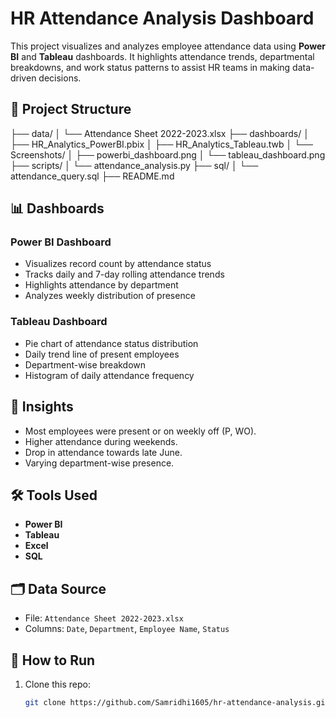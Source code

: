 # HR Attendance Analysis Dashboard

This project visualizes and analyzes employee attendance data using **Power BI** and **Tableau** dashboards. It highlights attendance trends, departmental breakdowns, and work status patterns to assist HR teams in making data-driven decisions.

## 📁 Project Structure
├── data/ │ 
          └── Attendance Sheet 2022-2023.xlsx 
├── dashboards/ │ 
                ├── HR_Analytics_PowerBI.pbix │ 
                ├── HR_Analytics_Tableau.twb │ 
                └── Screenshots/ │ 
                                 ├── powerbi_dashboard.png │ 
                                 └── tableau_dashboard.png 
├── scripts/ │ 
             └── attendance_analysis.py 
             ├── sql/ │ 
                      └── attendance_query.sql 
├── README.md


## 📊 Dashboards

### Power BI Dashboard

- Visualizes record count by attendance status
- Tracks daily and 7-day rolling attendance trends
- Highlights attendance by department
- Analyzes weekly distribution of presence
  
### Tableau Dashboard

- Pie chart of attendance status distribution
- Daily trend line of present employees
- Department-wise breakdown
- Histogram of daily attendance frequency
 
## 🧠 Insights

- Most employees were present or on weekly off (P, WO).
- Higher attendance during weekends.
- Drop in attendance towards late June.
- Varying department-wise presence.

## 🛠️ Tools Used

- **Power BI**
- **Tableau**
- **Excel**
- **SQL**

## 🗂️ Data Source

- File: `Attendance Sheet 2022-2023.xlsx`
- Columns: `Date`, `Department`, `Employee Name`, `Status`

## 🔧 How to Run

1. Clone this repo:
   ```bash
   git clone https://github.com/Samridhi1605/hr-attendance-analysis.git
